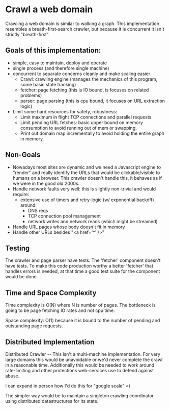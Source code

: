 # Crawl a web domain

Crawling a web domain is similar to walking a graph.
This implementation resembles a breath-first-search crawler, but because it is concurrent it isn't  strictly "breath-first".

## Goals of this implementation:

 - simple, easy to maintain, deploy and operate
 - single process (and therefore single machine)
 - concurrent to separate concerns cleanly and make scaling easier
   - Crawl: crawling engine (manages the mechanics of this program, some basic state tracking)
   - fetcher: page fetching (this is IO bound, is focuses on related problems)
   - parser: page parsing (this is cpu bound, it focuses on URL extraction logic)
 - Limit some hard resources for safety, robustness:
	- Limit maximum in flight TCP connections and parallel requests.
	- Limit pending URL fetches:
		basic upper bound on memory consumption to avoid running out of mem or swapping.
    - Print out domain map incrementally to avoid holding the entire graph in memory.
 

## Non-Goals


 - Nowadays most sites are dynamic and we need a Javascript engine to "render" and really 
	identify the URLs that would be clickable/visible to humans on a browser.
	This crawler doesn't handle this, it behaves as if we were in the good old 2000s.
 - Handle network faults very well: this is slightly non-trivial and would require:
	- extensive use of timers and retry-logic (w/ exponential backoff) around:
		- DNS reqs
		- TCP connection pool management
		- network writes and network reads (which might be streamed)
 - Handle URL pages whose body doesn't fit in memory
 - Handle other URLs besides "\<a href='*' />"
 

## Testing

The crawler and page parser have tests. The 'fetcher' component doesn't have tests.
To make this code production worthy a better 'fetcher' that handles errors is needed, at that time a good test suite for the component would be done.


## Time and Space Complexity

Time complexity is O(N) where N is number of pages. The bottleneck is going to be page fetching IO rates and not cpu time.

Space complexity: O(1) because it is bound to the number of pending and outstanding page requests. 

## Distributed Implementation

Distributed Crawler -- This isn't a multi-machine implementation.
For very large domains this would be unavoidable or we'd never complete the crawl in a reasonable time.
Additionally this would be needed to work around rate-limiting and other protections
web-services use to defend against abuse.

I can expand in person how I'd do this for "google scale" =)

The simpler way would be to maintain a singleton crawling coordinator using distributed datastructures for its state.